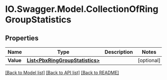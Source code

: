 # IO.Swagger.Model.CollectionOfRingGroupStatistics
## Properties

Name | Type | Description | Notes
------------ | ------------- | ------------- | -------------
**Value** | [**List&lt;PbxRingGroupStatistics&gt;**](PbxRingGroupStatistics.md) |  | [optional] 

[[Back to Model list]](../README.md#documentation-for-models) [[Back to API list]](../README.md#documentation-for-api-endpoints) [[Back to README]](../README.md)

